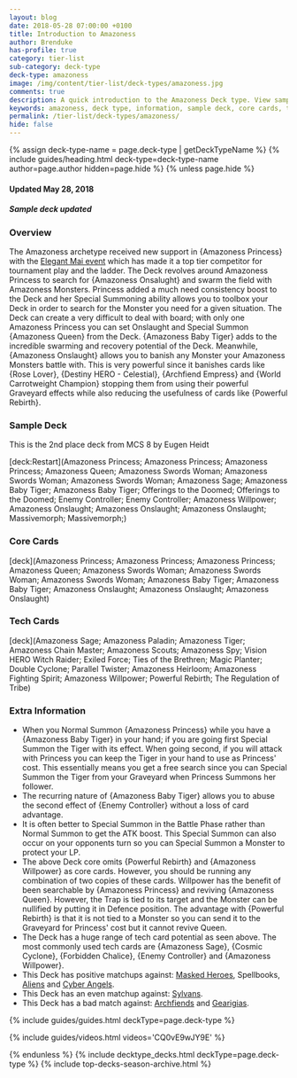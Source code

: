 ```yaml
---
layout: blog
date: 2018-05-28 07:00:00 +0100
title: Introduction to Amazoness
author: Brenduke
has-profile: true
category: tier-list
sub-category: deck-type
deck-type: amazoness
image: /img/content/tier-list/deck-types/amazoness.jpg
comments: true
description: A quick introduction to the Amazoness Deck type. View sample Deck, core cards, tech cards, quick tips, guides, videos and other information.
keywords: amazoness, deck type, information, sample deck, core cards, tech cards, quick tips, guides, videos
permalink: /tier-list/deck-types/amazoness/
hide: false
---
```


{% assign deck-type-name = page.deck-type | getDeckTypeName %}
{% include guides/heading.html deck-type=deck-type-name author=page.author hidden=page.hide %}
{% unless page.hide %}

#### Updated May 28, 2018 
##### Sample deck updated

### Overview

The Amazoness archetype received new support in {Amazoness Princess} with the [Elegant Mai event](/events/may-2018/elegant-mai/) which has made it a top tier competitor for tournament play and the ladder. The Deck revolves around Amazoness Princess to search for {Amazoness Onsalught} and swarm the field with Amazoness Monsters. Princess added a much need consistency boost to the Deck and her Special Summoning ability allows you to toolbox your Deck in order to search for the Monster you need for a given situation. The Deck can create a very difficult to deal with board; with only one Amazoness Princess you can set Onslaught and Special Summon {Amazoness Queen} from the Deck. {Amazoness Baby Tiger} adds to the incredible swarming and recovery potential of the Deck. Meanwhile, {Amazoness Onslaught} allows you to banish any Monster your Amazoness Monsters battle with. This is very powerful since it banishes cards like {Rose Lover}, {Destiny HERO - Celestial}, {Archfiend Empress} and {World Carrotweight Champion} stopping them from using their powerful Graveyard effects while also reducing the usefulness of cards like {Powerful Rebirth}.

### Sample Deck
This is the 2nd place deck from MCS 8 by Eugen Heidt

[deck:Restart](Amazoness Princess; Amazoness Princess; Amazoness Princess; Amazoness Queen; Amazoness Swords Woman; Amazoness Swords Woman; Amazoness Swords Woman; Amazoness Sage; Amazoness Baby Tiger; Amazoness Baby Tiger; Offerings to the Doomed; Offerings to the Doomed; Enemy Controller; Enemy Controller; Amazoness Willpower; Amazoness Onslaught; Amazoness Onslaught; Amazoness Onslaught; Massivemorph; Massivemorph;)

### Core Cards
[deck](Amazoness Princess; Amazoness Princess; Amazoness Princess; Amazoness Queen; Amazoness Swords Woman; Amazoness Swords Woman; Amazoness Swords Woman; Amazoness Baby Tiger; Amazoness Baby Tiger; Amazoness Onslaught; Amazoness Onslaught; Amazoness Onslaught)

### Tech Cards
[deck](Amazoness Sage; Amazoness Paladin; Amazoness Tiger; Amazoness Chain Master; Amazoness Scouts; Amazoness Spy; Vision HERO Witch Raider; Exiled Force; Ties of the Brethren; Magic Planter; Double Cyclone; Parallel Twister; Amazoness Heirloom; Amazoness Fighting Spirit; Amazoness Willpower; Powerful Rebirth; The Regulation of Tribe)

### Extra Information
- When you Normal Summon {Amazoness Princess} while you have a {Amazoness Baby Tiger} in your hand; if you are going first Special Summon the Tiger with its effect. When going second, if you will attack with Princess you can keep the Tiger in your hand to use as Princess' cost. This essentially means you get a free search since you can Special Summon the Tiger from your Graveyard when Princess Summons her follower.
- The recurring nature of {Amazoness Baby Tiger} allows you to abuse the second effect of {Enemy Controller} without a loss of card advantage. 
- It is often better to Special Summon in the Battle Phase rather than Normal Summon to get the ATK boost. This Special Summon can also occur on your opponents turn so you can Special Summon a Monster to protect your LP. 
- The above Deck core omits {Powerful Rebirth} and {Amazoness Willpower} as core cards. However, you should be running any combination of two copies of these cards. Willpower has the benefit of been searchable by {Amazoness Princess} and reviving {Amazoness Queen}. However, the Trap is tied to its target and the Monster can be nullified by putting it in Defence position. The advantage with {Powerful Rebirth} is that it is not tied to a Monster so you can send it to the Graveyard for Princess' cost but it cannot revive Queen.
- The Deck has a huge range of tech card potential as seen above. The most commonly used tech cards are {Amazoness Sage}, {Cosmic Cyclone}, {Forbidden Chalice}, {Enemy Controller} and {Amazoness Willpower}. 
- This Deck has positive matchups against: [Masked Heroes](/tier-list/deck-types/masked-heroes/), Spellbooks, [Aliens](/tier-list/deck-types/aliens/) and [Cyber Angels](/tier-list/deck-types/cyber-angels/).
- This Deck has an even matchup against: [Sylvans](/tier-list/deck-types/sylvans/).
- This Deck has a bad match against: [Archfiends](/tier-list/deck-types/archfiends/) and [Gearigias](/tier-list/deck-types/geargias/).

{% include guides/guides.html deckType=page.deck-type %}

{% include guides/videos.html videos='CQ0vE9wJY9E' %}

{% endunless %}
{% include decktype_decks.html deckType=page.deck-type %}
{% include top-decks-season-archive.html %}